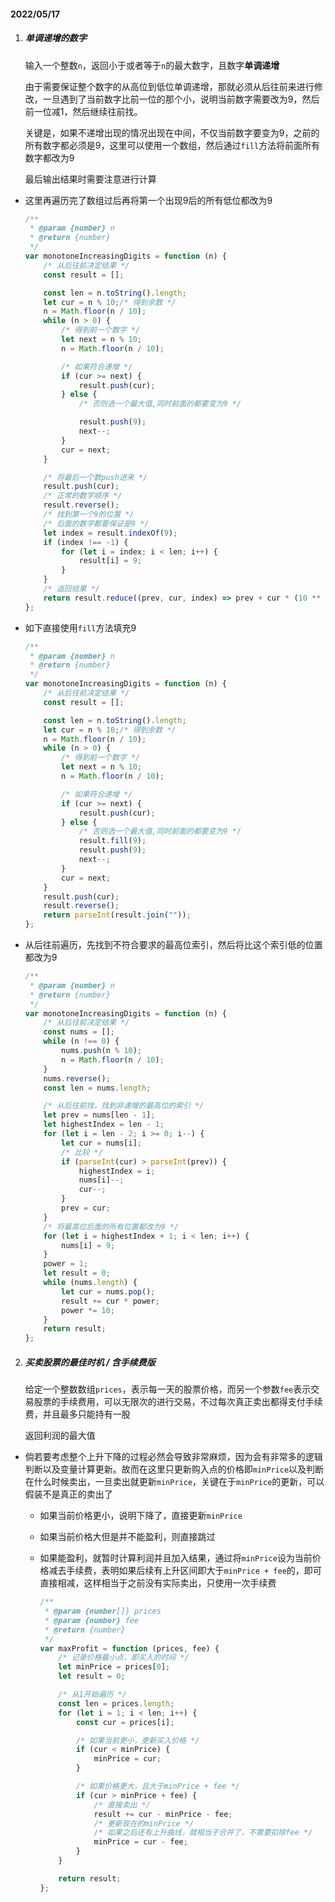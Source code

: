 #### 2022/05/17

1. ##### 单调递增的数字

   输入一个整数`n`，返回小于或者等于`n`的最大数字，且数字**单调递增**

   由于需要保证整个数字的从高位到低位单调递增，那就必须从后往前来进行修改，一旦遇到了当前数字比前一位的那个小，说明当前数字需要改为9，然后前一位减1，然后继续往前找。

   关键是，如果不递增出现的情况出现在中间，不仅当前数字要变为9，之前的所有数字都必须是9，这里可以使用一个数组，然后通过`fill`方法将前面所有数字都改为9

   最后输出结果时需要注意进行计算

* 这里再遍历完了数组过后再将第一个出现9后的所有低位都改为9

  ```js
  /**
   * @param {number} n
   * @return {number}
   */
  var monotoneIncreasingDigits = function (n) {
      /* 从后往前决定结果 */
      const result = [];
  
      const len = n.toString().length;
      let cur = n % 10;/* 得到余数 */
      n = Math.floor(n / 10);
      while (n > 0) {
          /* 得到前一个数字 */
          let next = n % 10;
          n = Math.floor(n / 10);
  
          /* 如果符合递增 */
          if (cur >= next) {
              result.push(cur);
          } else {
              /* 否则选一个最大值,同时前面的都要变为9 */
  
              result.push(9);
              next--;
          }
          cur = next;
      }
  
      /* 将最后一个数push进来 */
      result.push(cur);
      /* 正常的数字顺序 */
      result.reverse();
      /* 找到第一个9的位置 */
      /* 后面的数字都要保证是9 */
      let index = result.indexOf(9);
      if (index !== -1) {
          for (let i = index; i < len; i++) {
              result[i] = 9;
          }
      }
      /* 返回结果 */
      return result.reduce((prev, cur, index) => prev + cur * (10 ** (len - index - 1)), 0);
  };
  ```

* 如下直接使用`fill`方法填充9

  ```js
  /**
   * @param {number} n
   * @return {number}
   */
  var monotoneIncreasingDigits = function (n) {
      /* 从后往前决定结果 */
      const result = [];
  
      const len = n.toString().length;
      let cur = n % 10;/* 得到余数 */
      n = Math.floor(n / 10);
      while (n > 0) {
          /* 得到前一个数字 */
          let next = n % 10;
          n = Math.floor(n / 10);
  
          /* 如果符合递增 */
          if (cur >= next) {
              result.push(cur);
          } else {
              /* 否则选一个最大值,同时前面的都要变为9 */
              result.fill(9);
              result.push(9);
              next--;
          }
          cur = next;
      }
      result.push(cur);
      result.reverse();
      return parseInt(result.join(""));
  };
  ```

* 从后往前遍历，先找到不符合要求的最高位索引，然后将比这个索引低的位置都改为9

  ```js
  /**
   * @param {number} n
   * @return {number}
   */
  var monotoneIncreasingDigits = function (n) {
      /* 从后往前决定结果 */
      const nums = [];
      while (n !== 0) {
          nums.push(n % 10);
          n = Math.floor(n / 10);
      }
      nums.reverse();
      const len = nums.length;
  
      /* 从后往前找，找到非递增的最高位的索引 */
      let prev = nums[len - 1];
      let highestIndex = len - 1;
      for (let i = len - 2; i >= 0; i--) {
          let cur = nums[i];
          /* 比较 */
          if (parseInt(cur) > parseInt(prev)) {
              highestIndex = i;
              nums[i]--;
              cur--;
          }
          prev = cur;
      }
      /* 将最高位后面的所有位置都改为9 */
      for (let i = highestIndex + 1; i < len; i++) {
          nums[i] = 9;
      }
      power = 1;
      let result = 0;
      while (nums.length) {
          let cur = nums.pop();
          result += cur * power;
          power *= 10;
      }
      return result;
  };
  ```


2. ##### 买卖股票的最佳时机 / 含手续费版

   给定一个整数数组`prices`，表示每一天的股票价格，而另一个参数`fee`表示交易股票的手续费用，可以无限次的进行交易，不过每次真正卖出都得支付手续费，并且最多只能持有一股

   返回利润的最大值

* 倘若要考虑整个上升下降的过程必然会导致非常麻烦，因为会有非常多的逻辑判断以及变量计算更新。故而在这里只更新购入点的价格即`minPrice`以及判断在什么时候卖出，一旦卖出就更新`minPrice`，关键在于`minPrice`的更新，可以假装不是真正的卖出了

  * 如果当前价格更小，说明下降了，直接更新`minPrice`

  * 如果当前价格大但是并不能盈利，则直接跳过

  * 如果能盈利，就暂时计算利润并且加入结果，通过将`minPrice`设为当前价格减去手续费，表明如果后续有上升区间即大于`minPrice + fee`的，即可直接相减，这样相当于之前没有实际卖出，只使用一次手续费

    ```js
    /**
     * @param {number[]} prices
     * @param {number} fee
     * @return {number}
     */
    var maxProfit = function (prices, fee) {
        /* 记录价格最小点，即买入的时间 */
        let minPrice = prices[0];
        let result = 0;
    
        /* 从1开始遍历 */
        const len = prices.length;
        for (let i = 1; i < len; i++) {
            const cur = prices[i];
    
            /* 如果当前更小，更新买入价格 */
            if (cur < minPrice) {
                minPrice = cur;
            }
    
            /* 如果价格更大，且大于minPrice + fee */
            if (cur > minPrice + fee) {
                /* 直接卖出 */
                result += cur - minPrice - fee;
                /* 更新现在的minPrice */
                /* 如果之后还有上升曲线，就相当于合并了，不需要扣除fee */
                minPrice = cur - fee;
            }
        }
    
        return result;
    };
    ```

    